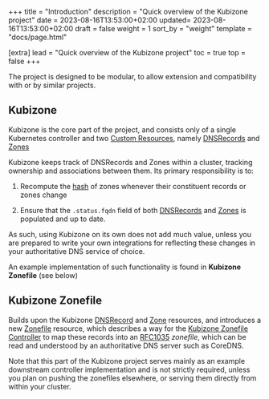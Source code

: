 +++
title = "Introduction"
description = "Quick overview of the Kubizone project"
date = 2023-08-16T13:53:00+02:00
updated= 2023-08-16T13:53:00+02:00
draft = false
weight = 1
sort_by = "weight"
template = "docs/page.html"

[extra]
lead = "Quick overview of the Kubizone project"
toc = true
top = false
+++

The project is designed to be modular, to allow extension and compatibility with or by similar projects.

## Kubizone
Kubizone is the core part of the project, and consists only of a single Kubernetes controller and two
[Custom Resources](https://kubernetes.io/docs/concepts/extend-kubernetes/api-extension/custom-resources/),
namely [DNSRecords](@/docs/custom-resources/dnsrecord.md) and [Zones](@/docs/custom-resources/zone.md)

Kubizone keeps track of DNSRecords and Zones within a cluster, tracking ownership and associations
between them. Its primary responsibility is to:

1. Recompute the [hash](@/docs/custom-resources/zone.md#hash) of zones whenever their constituent records
   or zones change
   
2. Ensure that the `.status.fqdn` field of both [DNSRecords](@/docs/custom-resources/dnsrecord.md) and
[Zones](@/docs/custom-resources/zone.md) is populated and up to date.

As such, using Kubizone on its own does not add much value, unless you are prepared to write your own
integrations for reflecting these changes in your authoritative DNS service of choice.

An example implementation of such functionality is found in **Kubizone Zonefile** (see below)

## Kubizone Zonefile
Builds upon the Kubizone [DNSRecord](@/docs/custom-resources/dnsrecord.md) and
[Zone](@/docs/custom-resources/zone.md) resources, and introduces a new [Zonefile](@/docs/custom-resources/zonefile.md)
resource, which describes a way for the [Kubizone Zonefile Controller](@/docs/controllers/zonefile.md)
to map these records into an [RFC1035](https://www.rfc-editor.org/rfc/rfc1035) *zonefile*, which can be
read and understood by an authoritative DNS server such as CoreDNS.

Note that this part of the Kubizone project serves mainly as an example downstream controller implementation
and is not strictly required, unless you plan on pushing the zonefiles elsewhere, or serving them directly
from within your cluster.
